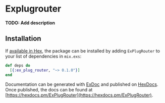 # Explugrouter

**TODO: Add description**

## Installation

If [available in Hex](https://hex.pm/docs/publish), the package can be installed
by adding `ExPlugRouter` to your list of dependencies in `mix.exs`:

```elixir
def deps do
  [{:ex_plug_router, "~> 0.1.0"}]
end
```

Documentation can be generated with [ExDoc](https://github.com/elixir-lang/ex_doc)
and published on [HexDocs](https://hexdocs.pm). Once published, the docs can
be found at [https://hexdocs.pm/ExPlugRouter](https://hexdocs.pm/ExPlugRouter).

